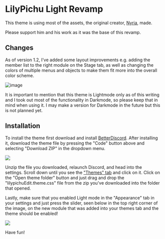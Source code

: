 # LilyPichu Light Revamp
This theme is using most of the assets, the original creator, [Nyria](https://github.com/NYRI4/LilyPichu), made. 

Please support him and his work as it was the base of this revamp.
## Changes
As of version 1.2, I've added some layout improvements e.g. adding the member list to the right module on the Stage tab, as well as changing the colors of multiple menus and objects to make them fit more into the overall color scheme. 

![image](https://i.ibb.co/Zh9TDbT/Screenshot-786.png)

It is important to mention that this theme is Lightmode only as of this writing and I took out most of the functionality in Darkmode, so please keep that in mind when using it. I may make a version for Darkmode in the future but this is not planned yet.

## Installation

To install the theme first download and install [BetterDiscord](https://betterdiscord.app/). After installing it, download the theme file by pressing the "Code" button above and selecting "Download ZIP" in the dropdown menu.

![](https://i.ibb.co/sCjX84b/Screenshot-785.png)
 
Unzip the file you downloaded, relaunch Discord, and head into the settings. Scroll down until you see the ["Themes" tab](https://i.ibb.co/3Yf1MZc/Screenshot-784.png) and click on it. Click on the "Open theme folder" button and just drag and drop the "lilypichuEdit.theme.css" file from the zip you've downloaded into the folder that opened. 

Lastly, make sure that you enabled Light mode in the "Appearance" tab in your settings and just press the slider, seen below in the top right corner of the image, on the new module that was added into your themes tab and the theme should be enabled!

![](https://i.ibb.co/k9c9FJk/unknown2.png)

Have fun!

